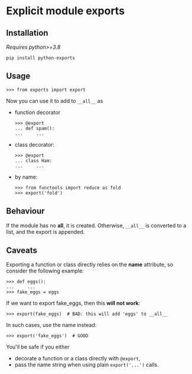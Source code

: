 # Explicit module exports



## Installation

*Requires python>=3.8*

`pip install python-exports`


## Usage

```pycon
>>> from exports import export
```

Now you can use it to add to `__all__` as

- function decorator

    ```pycon
    >>> @export
    ... def spam():
    ...     ...
    ```

- class decorator:

    ```pycon
    >>> @export
    ... class Ham:
    ...     ...
    ```

- by name:

    ```pycon
    >>> from functools import reduce as fold
    >>> export('fold')
    ```

## Behaviour

If the module has no __all__, it is created. 
Otherwise, `__all__` is converted to a list, and the export is appended.

## Caveats

Exporting a function or class directly relies on the __name__ attribute,
so consider the following example:

```pycon
>>> def eggs():
...     ...
>>> fake_eggs = eggs
```

If we want to export fake_eggs, then this **will not work**:

```pycon
>>> export(fake_eggs)  # BAD: this will add 'eggs' to __all__
```

In such cases, use the name instead:

```pycon
>>> export('fake_eggs')  # GOOD
```

You'll be safe if you either

- decorate a function or a class directly with `@export`,
- pass the name string when using plain `export('...')` calls.
